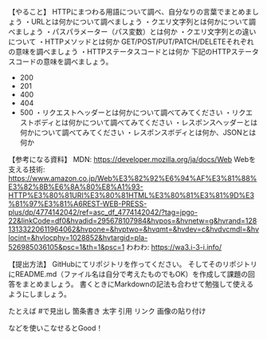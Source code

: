 【やること】
HTTPにまつわる用語について調べ、自分なりの言葉でまとめましょう
・URLとは何かについて調べましょう
・クエリ文字列とは何かについて調べましょう
  ・パスパラメーター（パス変数）とは何か
  ・クエリ文字列との違いについて
・HTTPメソッドとは何か
GET/POST/PUT/PATCH/DELETEそれぞれの意味を調べましょう
・HTTPステータスコードとは何か
下記のHTTPステータスコードの意味を調べましょう。
- 200
- 201
- 400
- 404
- 500
・リクエストヘッダーとは何かについて調べてみてください
・リクエストボディとは何かについて調べてみてください
・レスポンスヘッダーとは何かについて調べてみてください
・レスポンスボディとは何か、JSONとは何か

【参考になる資料】
MDN: https://developer.mozilla.org/ja/docs/Web
Webを支える技術: https://www.amazon.co.jp/Web%E3%82%92%E6%94%AF%E3%81%88%E3%82%8B%E6%8A%80%E8%A1%93-HTTP%E3%80%81URI%E3%80%81HTML%E3%80%81%E3%81%9D%E3%81%97%E3%81%A6REST-WEB-PRESS-plus/dp/4774142042/ref=asc_df_4774142042/?tag=jpgo-22&linkCode=df0&hvadid=295678107984&hvpos=&hvnetw=g&hvrand=12813133220611964062&hvpone=&hvptwo=&hvqmt=&hvdev=c&hvdvcmdl=&hvlocint=&hvlocphy=1028852&hvtargid=pla-526985036105&psc=1&th=1&psc=1
わわわ: https://wa3.i-3-i.info/

【提出方法】
GitHubにてリポジトリを作ってください。
そしてそのリポジトリにREADME.md（ファイル名は自分で考えたものでもOK）を作成して課題の回答をまとめましょう。
書くときにMarkdownの記法も合わせて勉強して使えるようにしましょう。

たとえば
#で見出し
箇条書き
太字
引用
リンク
画像の貼り付け

などを使いこなせるとGood！
